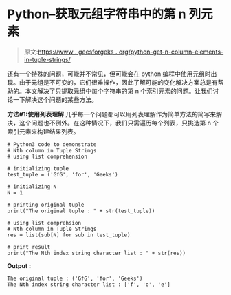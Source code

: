 # Python–获取元组字符串中的第 n 列元素

> 原文:[https://www . geesforgeks . org/python-get-n-column-elements-in-tuple-strings/](https://www.geeksforgeeks.org/python-get-nth-column-elements-in-tuple-strings/)

还有一个特殊的问题，可能并不常见，但可能会在 python 编程中使用元组时出现。由于元组是不可变的，它们很难操作，因此了解可能的变化解决方案总是有帮助的。本文解决了只提取元组中每个字符串的第 n 个索引元素的问题。让我们讨论一下解决这个问题的某些方法。

**方法#1:使用列表理解**
几乎每一个问题都可以用列表理解作为简单方法的简写来解决，这个问题也不例外。在这种情况下，我们只需遍历每个列表，只挑选第 n 个索引元素来构建结果列表。

```
# Python3 code to demonstrate
# Nth column in Tuple Strings
# using list comprehension

# initializing tuple
test_tuple = ('GfG', 'for', 'Geeks')

# initializing N 
N = 1

# printing original tuple 
print("The original tuple : " + str(test_tuple))

# using list comprehsion
# Nth column in Tuple Strings
res = list(sub[N] for sub in test_tuple)

# print result
print("The Nth index string character list : " + str(res))
```

**Output :**

```
The original tuple : ('GfG', 'for', 'Geeks')
The Nth index string character list : ['f', 'o', 'e']

```